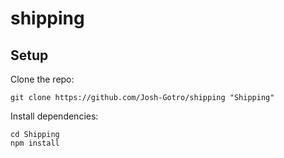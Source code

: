 # shipping

## Setup
Clone the repo:
```
git clone https://github.com/Josh-Gotro/shipping "Shipping"
```

Install dependencies:
```
cd Shipping
npm install

```
